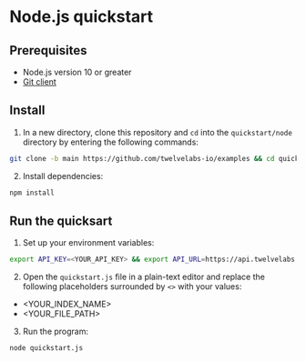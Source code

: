 # Node.js quickstart

## Prerequisites

- Node.js version 10 or greater
- [Git client](https://desktop.github.com/)

## Install

1. In a new directory, clone this repository and `cd` into the `quickstart/node` directory by entering the following commands:
  
  ```bash
  git clone -b main https://github.com/twelvelabs-io/examples && cd quickstart/node
  ```

2. Install dependencies:

  ```bash
  npm install
  ```

## Run the quicksart

1. Set up your environment variables:
  ```bash
  export API_KEY=<YOUR_API_KEY> && export API_URL=https://api.twelvelabs.io/v1
  ```

2. Open the `quickstart.js` file in a plain-text editor and replace the following placeholders surrounded by `<>` with your values:
  - <YOUR_INDEX_NAME>
  - <YOUR_FILE_PATH>

3. Run the program:

  ```bash
  node quickstart.js
  ```
